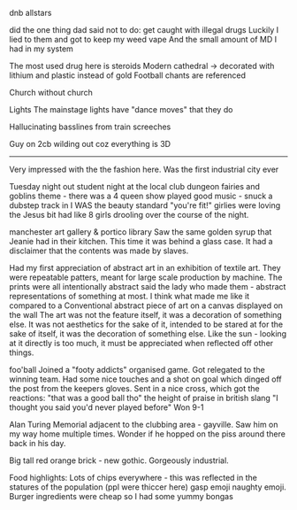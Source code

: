 dnb allstars

did the one thing dad said not to do: get caught with illegal drugs
Luckily I lied to them and got to keep my weed vape
And the small amount of MD I had in my system

The most used drug here is steroids
Modern cathedral -> decorated with lithium and plastic instead of gold
Football chants are referenced

Church without church

Lights
The mainstage lights have "dance moves" that they do

Hallucinating basslines from train screeches

Guy on 2cb wilding out coz everything is 3D

---

Very impressed with the the fashion here.
Was the first industrial city ever

Tuesday night out
student night at the local club dungeon
fairies and goblins theme - there was a 4 queen show
played good music - snuck a dubstep track in
I WAS the beauty standard "you're fit!" girlies were loving the Jesus bit had like 8 girls drooling over the course of the night.

manchester art gallery & portico library
Saw the same golden syrup that Jeanie had in their kitchen. This time it was behind a glass case. It had a disclaimer that the contents was made by slaves.

Had my first appreciation of abstract art in an exhibition of textile art.
They were repeatable patters, meant for large scale production by machine. The prints were all intentionally abstract said the lady who made them - abstract representations of something at most.
I think what made me like it compared to a
Conventional abstract piece of art on a canvas displayed on the wall
The art was not the feature itself, it was a decoration of something else.
It was not aesthetics for the sake of it, intended to be stared at for the sake of itself, it was the decoration of something else.
Like the sun - looking at it directly is too much, it must be appreciated when reflected off other things.

foo'ball
Joined a "footy addicts" organised game. Got relegated to the winning team.
Had some nice touches and a shot on goal which dinged off the post from the keepers gloves.
Sent in a nice cross, which got the reactions:
"that was a good ball tho" the height of praise in british slang
"I thought you said you'd never played before"
Won 9-1

Alan Turing Memorial adjacent to the clubbing area - gayville.
Saw him on my way home multiple times.
Wonder if he hopped on the piss around there back in his day.

Big tall red orange brick - new gothic. Gorgeously industrial.

Food highlights:
Lots of chips everywhere - this was reflected in the statures of the population (ppl were thiccer here) gasp emoji naughty emoji.
Burger ingredients were cheap so I had some yummy bongas
